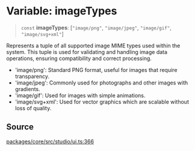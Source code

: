 # Variable: imageTypes

> `const` **imageTypes**: [`"image/png"`, `"image/jpeg"`, `"image/gif"`, `"image/svg+xml"`]

Represents a tuple of all supported image MIME types used within the system.
This tuple is used for validating and handling image data operations, ensuring compatibility and correct processing.

- 'image/png': Standard PNG format, useful for images that require transparency.
- 'image/jpeg': Commonly used for photographs and other images with gradients.
- 'image/gif': Used for images with simple animations.
- 'image/svg+xml': Used for vector graphics which are scalable without loss of quality.

## Source

[packages/core/src/studio/ui.ts:366](https://github.com/VictorS67/encre/blob/42c3bddca4be2d23ad959c1c99381eefbf43789c/packages/core/src/studio/ui.ts#L366)
